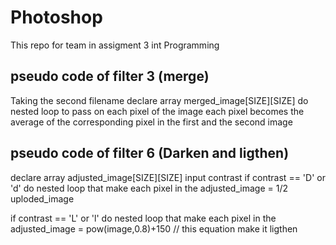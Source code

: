 # Photoshop
This repo for team in assigment 3 int Programming
## pseudo code of filter 3 (merge)
Taking the second filename
declare array merged_image[SIZE][SIZE]
do nested loop to pass on each pixel of the image 
each pixel becomes the average of the corresponding pixel in the first and the second image

## pseudo code of filter 6 (Darken and ligthen)
declare array adjusted_image[SIZE][SIZE]
input contrast
if contrast == 'D' or 'd'
do nested loop that make each pixel in the adjusted_image = 1/2 uploded_image

if contrast == 'L' or 'l'
do nested loop that make each pixel in the  adjusted_image = pow(image,0.8)+150 // this equation make it ligthen
